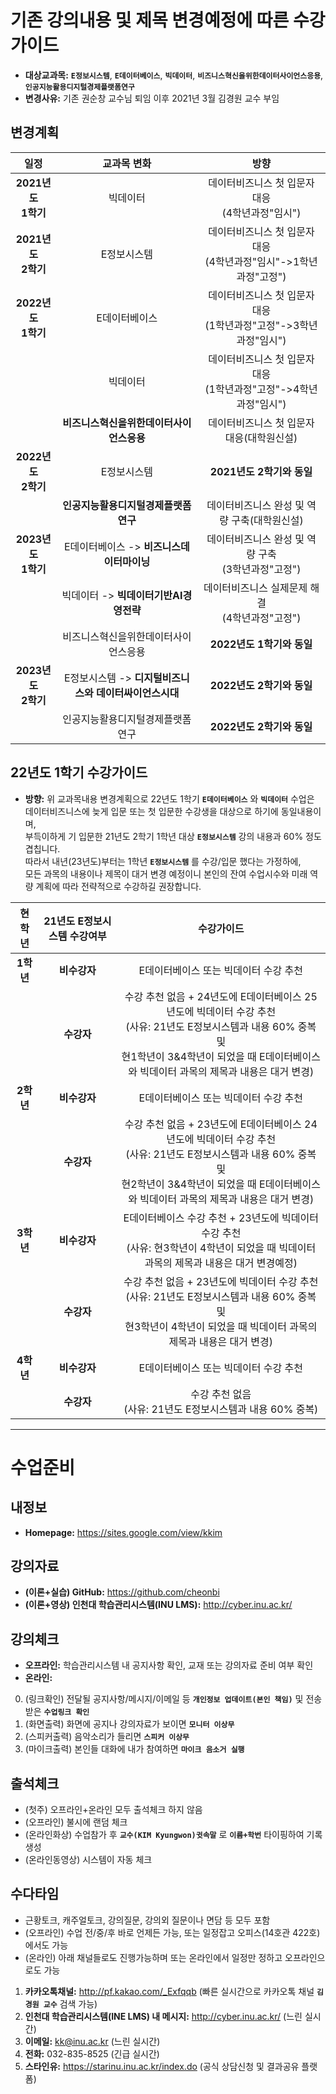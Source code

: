 # 기존 강의내용 및 제목 변경예정에 따른 수강 가이드
- **대상교과목:** **`E정보시스템`**, **`E데이터베이스`**, **`빅데이터`**, **`비즈니스혁신을위한데이터사이언스응용`**, **`인공지능활용디지털경제플랫폼연구`**
- **변경사유:** 기존 권순창 교수님 퇴임 이후 2021년 3월 김경원 교수 부임

## 변경계획

| **일정** 	| **교과목 변화** 	| **방향** 	|
|:---:	|:---:	|:---:	|
| **2021년도<br>1학기** 	| 빅데이터 	| 데이터비즈니스 첫 입문자 대응<br>(4학년과정"임시") 	|
| **2021년도<br>2학기** 	| E정보시스템 	| 데이터비즈니스 첫 입문자 대응<br>(4학년과정"임시"->1학년과정"고정") 	|
| **2022년도 <br>1학기** 	| E데이터베이스 	| 데이터비즈니스 첫 입문자 대응<br>(1학년과정"고정"->3학년과정"임시") 	|
|  	| 빅데이터 	| 데이터비즈니스 첫 입문자 대응<br>(1학년과정"고정"->4학년과정"임시") 	|
|  	| **비즈니스혁신을위한데이터사이언스응용** 	| 데이터비즈니스 첫 입문자 대응(대학원신설) 	|
| **2022년도<br>2학기** 	| E정보시스템 	| **2021년도 2학기와 동일** 	|
|  	| **인공지능활용디지털경제플랫폼연구** 	| 데이터비즈니스 완성 및 역량 구축(대학원신설) 	|
| **2023년도<br>1학기** 	| E데이터베이스 -> **비즈니스데이터마이닝** 	| 데이터비즈니스 완성 및 역량 구축<br>(3학년과정"고정") 	|
|  	| 빅데이터 -> **빅데이터기반AI경영전략** 	| 데이터비즈니스 실제문제 해결<br>(4학년과정"고정") 	|
|  	| 비즈니스혁신을위한데이터사이언스응용 	| **2022년도 1학기와 동일** 	|
| **2023년도<br>2학기** 	| E정보시스템 -> **디지털비즈니스와 데이터싸이언스시대** 	| **2022년도 2학기와 동일** 	|
|  	| 인공지능활용디지털경제플랫폼연구 	| **2022년도 2학기와 동일** 	|

## 22년도 1학기 수강가이드
- **방향:** 위 교과목내용 변경계획으로 22년도 1학기 **`E데이터베이스`** 와 **`빅데이터`** 수업은     
데이터비즈니스에 늦게 입문 또는 첫 입문한 수강생을 대상으로 하기에 동일내용이며,     
부득이하게 기 입문한 21년도 2학기 1학년 대상 **`E정보시스템`** 강의 내용과 60% 정도 겹칩니다.     
따라서 내년(23년도)부터는 1학년 **`E정보시스템`** 를 수강/입문 했다는 가정하에,    
모든 과목의 내용이나 제목이 대거 변경 예정이니 본인의 잔여 수업시수와 미래 역량 계획에 따라 전략적으로 수강하길 권장합니다.    

| **현학년** 	| **21년도 E정보시스템 수강여부** 	| **수강가이드** 	|
|:---:	|:---:	|:---:	|
| **1학년** 	| **비수강자** 	| E데이터베이스 또는 빅데이터 수강 추천 	|
|  	| **수강자** 	| 수강 추천 없음 + 24년도에 E데이터베이스 25년도에 빅데이터 수강 추천<br>(사유: 21년도 E정보시스템과 내용 60% 중복 및 <br> 현1학년이 3&4학년이 되었을 때 E데이터베이스와 빅데이터 과목의 제목과   내용은 대거 변경) 	|
| **2학년** 	| **비수강자** 	| E데이터베이스 또는 빅데이터 수강 추천 	|
|  	| **수강자** 	| 수강 추천 없음 + 23년도에 E데이터베이스 24년도에 빅데이터 수강 추천<br>(사유: 21년도 E정보시스템과 내용 60% 중복 및 <br> 현2학년이 3&4학년이 되었을 때 E데이터베이스와 빅데이터 과목의 제목과   내용은 대거 변경) 	|
| **3학년** 	| **비수강자** 	| E데이터베이스 수강 추천 + 23년도에 빅데이터 수강 추천<br>(사유: 현3학년이 4학년이 되었을 때 빅데이터 과목의 제목과 내용은 대거 변경예정) 	|
|  	| **수강자** 	| 수강 추천 없음 + 23년도에 빅데이터 수강 추천<br>(사유: 21년도 E정보시스템과 내용 60% 중복 및 <br> 현3학년이 4학년이 되었을 때 빅데이터 과목의 제목과 내용은 대거 변경) 	|
| **4학년** 	| **비수강자** 	| E데이터베이스 또는 빅데이터 수강 추천 	|
|  	| **수강자** 	| 수강 추천 없음<br>(사유: 21년도 E정보시스템과 내용 60% 중복) 	|

---

# 수업준비

## 내정보
- **Homepage:** https://sites.google.com/view/kkim

## 강의자료
- **(이론+실습) GitHub:** https://github.com/cheonbi
- **(이론+영상) 인천대 학습관리시스템(INU LMS):** http://cyber.inu.ac.kr/

## 강의체크
- **오프라인:** 학습관리시스템 내 공지사항 확인, 교재 또는 강의자료 준비 여부 확인    
- **온라인:**
0. (링크확인) 전달될 공지사항/메시지/이메일 등 **`개인정보 업데이트(본인 책임)`** 및 전송받은 **`수업링크 확인`**
1. (화면출력) 화면에 공지나 강의자료가 보이면 **`모니터 이상무`**
2. (스피커출력) 음악소리가 들리면 **`스피커 이상무`**
3. (마이크출력) 본인들 대화에 내가 참여하면 **`마이크 음소거 실행`**

## 출석체크
- (첫주) 오프라인+온라인 모두 출석체크 하지 않음    
- (오프라인) 불시에 랜덤 체크
- (온라인화상) 수업참가 후 **`교수(KIM Kyungwon)귓속말`** 로 **`이름+학번`** 타이핑하여 기록생성
- (온라인동영상) 시스템이 자동 체크

## 수다타임    
- 근황토크, 캐주얼토크, 강의질문, 강의외 질문이나 면담 등 모두 포함    
- (오프라인) 수업 전/중/후 바로 언제든 가능, 또는 일정잡고 오피스(14호관 422호)에서도 가능    
- (온라인) 아래 채널들로도 진행가능하며 또는 온라인에서 일정만 정하고 오프라인으로도 가능    
1. **카카오톡채널:** http://pf.kakao.com/_Exfqqb (빠른 실시간으로 카카오톡 채널 **`김경원 교수`** 검색 가능)     
2. **인천대 학습관리시스템(INE LMS) 내 메시지:** http://cyber.inu.ac.kr/ (느린 실시간)     
3. **이메일:** kk@inu.ac.kr (느린 실시간)    
4. **전화:** 032-835-8525 (긴급 실시간)    
5. **스타인유:** https://starinu.inu.ac.kr/index.do (공식 상담신청 및 결과공유 플랫폼)    
